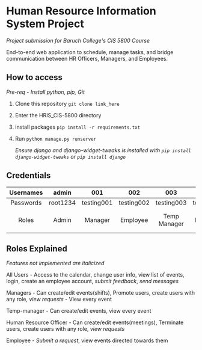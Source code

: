 # Human Resource Information System Project
 
 *Project submission for Baruch College's CIS 5800 Course*

 End-to-end web application to schedule, manage tasks, and bridge communication between HR Officers, Managers, and Employees.

 ## How to access
 *Pre-req - Install python, pip, Git*
 1. Clone this repository `git clone link_here`

 2. Enter the HRIS_CIS-5800 directory
    
 3. install packages `pip install -r requirements.txt`

 4. Run `python manage.py runserver`

    *Ensure django and django-widget-tweaks is installed with `pip install django-widget-tweaks` or `pip install django`*

## Credentials 
| Usernames| admin | 001 | 002 | 003 | 004 | 005 | 007 |
| :---: | :---: | :---: | :---: | :---: | :---: | :---: | :---: |
| Passwords | root1234 | testing001 | testing002 | testing003 | testing004 | testing005 | testing007 |
| Roles | Admin | Manager | Employee | Temp Manager | Human Resource Officer | Employee | Employee |

## Roles Explained
*Features not implemented are italicized*

All Users - Access to the calendar, change user info, view list of events, login, create an employee account, *submit feedback*, *send messages*  

Managers - Can create/edit events(shifts), Promote users, create users with any role, *view requests* - View every event

Temp-manager - Can create/edit events, view every event

Human Resource Officer - Can create/edit events(meetings), Terminate users, create users with any role, *view requests* 

Employee - *Submit a request*, view events directed towards them
